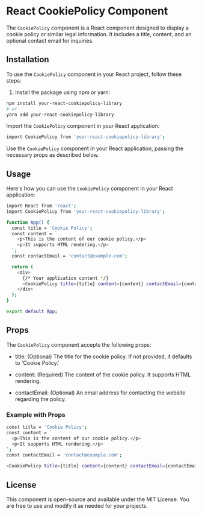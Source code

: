 # React CookiePolicy Component

The `CookiePolicy` component is a React component designed to display a cookie policy or similar legal information. It includes a title, content, and an optional contact email for inquiries.

## Installation

To use the `CookiePolicy` component in your React project, follow these steps:

1. Install the package using npm or yarn:

```bash
npm install your-react-cookiepolicy-library
# or
yarn add your-react-cookiepolicy-library
```
Import the `CookiePolicy` component in your React application:
```bash
import CookiePolicy from 'your-react-cookiepolicy-library';
```
Use the `CookiePolicy` component in your React application, passing the necessary props as described below.
## Usage
Here's how you can use the `CookiePolicy` component in your React application:
```bash
import React from 'react';
import CookiePolicy from 'your-react-cookiepolicy-library';

function App() {
  const title = 'Cookie Policy';
  const content = `
    <p>This is the content of our cookie policy.</p>
    <p>It supports HTML rendering.</p>
  `;
  const contactEmail = 'contact@example.com';

  return (
    <div>
      {/* Your application content */}
      <CookiePolicy title={title} content={content} contactEmail={contactEmail} />
    </div>
  );
}

export default App;
```
## Props
The `CookiePolicy` component accepts the following props:

* title: (Optional) The title for the cookie policy. If not provided, it defaults to 'Cookie Policy.'

* content: (Required) The content of the cookie policy. It supports HTML rendering.

* contactEmail: (Optional) An email address for contacting the website regarding the policy.
### Example with Props
```bash
const title = 'Cookie Policy';
const content = `
  <p>This is the content of our cookie policy.</p>
  <p>It supports HTML rendering.</p>
`;
const contactEmail = 'contact@example.com';

<CookiePolicy title={title} content={content} contactEmail={contactEmail} />
```
## License
This component is open-source and available under the MIT License. You are free to use and modify it as needed for your projects.


